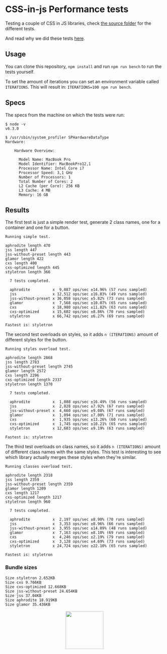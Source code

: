 # CSS-in-js Performance tests

Testing a couple of CSS in JS libraries, check [the source folder](./src/cases) for the different tests.

And read why we did these tests [here](https://engineering.hellofresh.com/the-css-in-js-battle-89c34a7a83ea).

## Usage

You can clone this repository, `npm install` and run `npm run bench` to run the tests yourself.

To set the amount of iterations you can set an environment variable called `ITERATIONS`. This will result in: `ITERATIONS=100 npm run bench`.

## Specs

The specs from the machine on which the tests were run:

```
$ node -v
v6.3.0

$ /usr/sbin/system_profiler SPHardwareDataType
Hardware:

    Hardware Overview:

      Model Name: MacBook Pro
      Model Identifier: MacBookPro12,1
      Processor Name: Intel Core i7
      Processor Speed: 3,1 GHz
      Number of Processors: 1
      Total Number of Cores: 2
      L2 Cache (per Core): 256 KB
      L3 Cache: 4 MB
      Memory: 16 GB
```

## Results

The first test is just a simple render test, generate 2 class names, one for a container and one for a button.

```
Running simple test.

aphrodite length 470
jss length 447
jss-without-preset length 443
glamor length 422
cxs length 400
cxs-optimized length 445
styletron length 366

  7 tests completed.

  aphrodite          x  9,087 ops/sec ±14.96% (57 runs sampled)
  jss                x 12,512 ops/sec ±16.83% (49 runs sampled)
  jss-without-preset x 36,058 ops/sec ±5.82% (73 runs sampled)
  glamor             x  7,568 ops/sec ±10.07% (65 runs sampled)
  cxs                x 18,980 ops/sec ±11.82% (63 runs sampled)
  cxs-optimized      x 15,602 ops/sec ±8.86% (70 runs sampled)
  styletron          x 66,742 ops/sec ±6.27% (69 runs sampled)

Fastest is: styletron
```

The second test overloads on styles, so it adds `n (ITERATIONS)` amount of different styles for the button.

```
Running styles overload test.

aphrodite length 2868
jss length 2783
jss-without-preset length 2745
glamor length 2572
cxs length 2296
cxs-optimized length 2337
styletron length 1370

  7 tests completed.

  aphrodite          x  1,088 ops/sec ±16.49% (56 runs sampled)
  jss                x  2,828 ops/sec ±7.92% (67 runs sampled)
  jss-without-preset x  4,660 ops/sec ±9.08% (67 runs sampled)
  glamor             x  1,094 ops/sec ±7.00% (71 runs sampled)
  cxs                x  1,935 ops/sec ±13.26% (60 runs sampled)
  cxs-optimized      x  1,745 ops/sec ±10.21% (65 runs sampled)
  styletron          x 12,603 ops/sec ±9.19% (63 runs sampled)

Fastest is: styletron
```

The third test overloads on class names, so it adds `n (ITERATIONS)` amount of different class names with the same styles. This test is interesting to see which library actually merges these styles when they're similar.

```
Running classes overload test.

aphrodite length 2318
jss length 2359
jss-without-preset length 2359
glamor length 1209
cxs length 1217
cxs-optimized length 1217
styletron length 960

  7 tests completed.

  aphrodite          x  2,197 ops/sec ±8.90% (70 runs sampled)
  jss                x  3,353 ops/sec ±8.96% (66 runs sampled)
  jss-without-preset x  3,955 ops/sec ±14.09% (48 runs sampled)
  glamor             x  7,163 ops/sec ±8.10% (69 runs sampled)
  cxs                x  4,246 ops/sec ±2.19% (79 runs sampled)
  cxs-optimized      x  3,128 ops/sec ±4.69% (73 runs sampled)
  styletron          x 24,724 ops/sec ±22.10% (65 runs sampled)

Fastest is: styletron
```

### Bundle sizes

```
Size styletron 2.652KB
Size cxs 9.766KB
Size cxs-optimized 12.668KB
Size jss-without-preset 24.654KB
Size jss 37.04KB
Size aphrodite 18.919KB
Size glamor 35.436KB
```

<p align="center">
  <a href="https://hellofresh.com">
    <img width="120" src="https://www.hellofresh.de/images/hellofresh/press/HelloFresh_Logo.png">
  </a>
</p>
